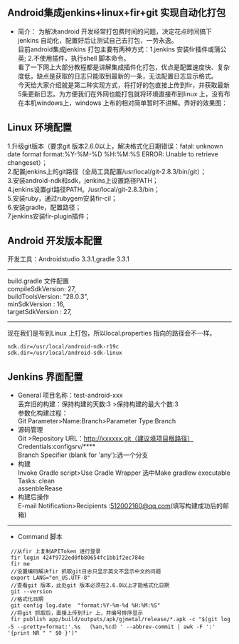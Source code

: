 ##  Android集成jenkins+linux+fir+git 实现自动化打包  
* 简介： 为解决android 开发经常打包费时间的问题，决定花点时间搞下jenkins 自动化，配置好后让测试自己去打包，一劳永逸。  
目前android集成jenkins 打包主要有两种方式：1.jenkins 安装fir插件或蒲公英; 2.不使用插件，执行shell 脚本命令。  
看了一下网上大部分教程都是讲解集成插件化打包，优点是配置速度快、复杂度低，缺点是获取的日志只能取到最新的一条，无法配置日志显示格式。  
今天给大家介绍就是第二种实现方式，将打好的包直接上传到fir，并获取最新5条更新日志。为方便我们在外网也能打包就将环境直接布到linux 上，没有布在本机windows上，windows 上布的相对简单暂时不讲解。弄好的效果图：

##  Linux 环境配置
1.升级git版本（要求git 版本2.6.0以上，解决格式化日期错误：fatal: unknown date format format:%Y-%M-%D %H:%M:%S
ERROR: Unable to retrieve changeset）；  
2.配置jenkins上的git路径（全局工具配置/usr/local/git-2.8.3/bin/git）；  
3.安装android-ndk和sdk，jenkins上设置路径PATH；  
4.jenkins设置git路径PATH。/usr/local/git-2.8.3/bin；  
5.安装ruby，通过rubygem安装fir-cil；  
6.安装gradle，配置路径；  
7.jenkins安装fir-plugin插件；

  
 ## Android 开发版本配置
开发工具：Androidstudio 3.3.1,gradle 3.3.1  

---
build.gradle 文件配置  
compileSdkVersion: 27,  
buildToolsVersion: "28.0.3",  
minSdkVersion    : 16,  
targetSdkVersion : 27,

---  
现在我们是布到Linux 上打包，所以local.properties 指向的路径会不一样。 
```  
ndk.dir=/usr/local/android-ndk-r19c  
sdk.dir=/usr/local/android-sdk-linux
```

## Jenkins 界面配置
* General
  项目名称：test-android-xxx  
  丢弃旧的构建：保持构建的天数:3 >保持构建的最大个数:3  
  参数化构建过程：  
  Git Parameter>Name:Branch>Parameter Type:Branch  
* 源码管理  
  Git >Repository URL：http://xxxxxx.git（建议填项目根路径）  
  Credentials:configsrv/****  
  Branch Specifier (blank for 'any'):选一个分支
* 构建  
 Invoke Gradle script>Use Gradle Wrapper 选中Make gradlew executable  
 Tasks: clean  
        assenbleRease  
* 构建后操作  
 E-mail Notification>Recipients :512002160@qq.com(填写构建成功后的邮箱)
        
---        
* Command 脚本  
``` 
 //从fir 上复制APIToken 进行登录  
 fir login 424f9722ed0fb80654fc1bb1f2ec784e  
 fir me   
 //设置编码解决fir 抓取git日志只显示英文不显示中文的问题  
 export LANG="en_US.UTF-8"  
 //查看git 版本，此处git 版本必须在2.6.0以上才能格式化日期  
 git --version  
 //格式化日期  
 git config log.date  "format:%Y-%m-%d %H:%M:%S"  
 //将git 抓取后，直接上传到fir 上，并编号排序显示  
 fir publish app/build/outputs/apk/gjmetal/release/*.apk -c "$(git log -5 --pretty=format:'.%s  （%an,%cd）' --abbrev-commit | awk -F ':' '{print NR " " $0 }')"
```
